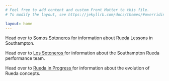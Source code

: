 ```yaml
---
# Feel free to add content and custom Front Matter to this file.
# To modify the layout, see https://jekyllrb.com/docs/themes/#overriding-theme-defaults

layout: home
---
```

Head over to <a href="/somossotoneros"> Somos Sotoneros </a> for information about Rueda Lessons in Southampton.

Head over to <a href="/lossotoneros"> Los Sotoneros </a> for information about the Southampton Rueda performance team.

Head over to <a href="/ruedainprogress"> Rueda in Progress </a> for information about the evolution of Rueda concepts.
